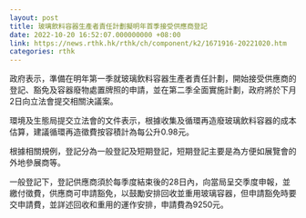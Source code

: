 ```yaml
---
layout: post
title: 玻璃飲料容器生產者責任計劃擬明年首季接受供應商登記
date: 2022-10-20 16:52:07.000000000 +08:00
link: https://news.rthk.hk/rthk/ch/component/k2/1671916-20221020.htm
categories: rthk
---
```


政府表示，準備在明年第一季就玻璃飲料容器生產者責任計劃，開始接受供應商的登記、豁免及容器廢物處置牌照的申請，並在第二季全面實施計劃，政府將於下月2日向立法會提交相關決議案。

環境及生態局提交立法會的文件表示，根據收集及循環再造廢玻璃飲料容器的成本估算，建議循環再造徵費按容積計為每公升0.98元。

根據相關規例，登記分為一般登記及短期登記，短期登記主要是為方便如展覽會的外地參展商等。

一般登記下，登記供應商須於每季度結束後的28日內，向當局呈交季度申報，並繳付徵費，供應商可申請豁免，以鼓勵安排回收並重用玻璃容器，但申請豁免時要交申請費，並詳述回收和重用的運作安排，申請費為9250元。
